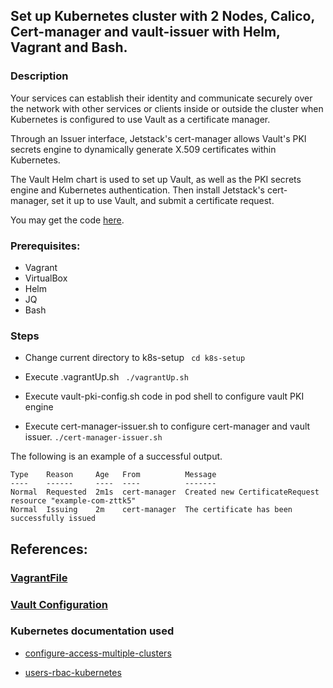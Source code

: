 ## Set up Kubernetes cluster with 2 Nodes, Calico, Cert-manager and vault-issuer with Helm, Vagrant and Bash.

### Description
Your services can establish their identity and communicate securely over the network with other services or clients inside or outside the cluster when Kubernetes is configured to use Vault as a certificate manager.

Through an Issuer interface, Jetstack's cert-manager allows Vault's PKI secrets engine to dynamically generate X.509 certificates within Kubernetes.

The Vault Helm chart is used to set up Vault, as well as the PKI secrets engine and Kubernetes authentication. Then install Jetstack's cert-manager, set it up to use Vault, and submit a certificate request.

You may get the code [here](https://github.com/anythingascode/hashicorp-vault-cert-manager-Integration).

### Prerequisites:
- Vagrant
- VirtualBox
- Helm
- JQ
- Bash

### Steps

- Change current directory to k8s-setup
     ``` cd k8s-setup```

- Execute .vagrantUp.sh
     ``` ./vagrantUp.sh```

- Execute vault-pki-config.sh code in pod shell to configure vault PKI engine

- Execute cert-manager-issuer.sh to configure cert-manager and vault issuer.
     ```./cert-manager-issuer.sh```

The following is an example of a successful output.
  ```
  Type    Reason     Age   From          Message
  ----    ------     ----  ----          -------
  Normal  Requested  2m1s  cert-manager  Created new CertificateRequest resource "example-com-zttk5"
  Normal  Issuing    2m    cert-manager  The certificate has been successfully issued
  ```


## References:

### [VagrantFile](https://github.com/justmeandopensource/kubernetes/blob/master/vagrant-provisioning/Vagrantfile)


### [Vault Configuration](https://learn.hashicorp.com/tutorials/vault/kubernetes-cert-manager?in=vault/kubernetes)


### Kubernetes documentation used

- [configure-access-multiple-clusters](https://kubernetes.io/docs/tasks/access-application-cluster/configure-access-multiple-clusters/)

- [users-rbac-kubernetes](https://www.adaltas.com/en/2019/08/07/users-rbac-kubernetes/)


